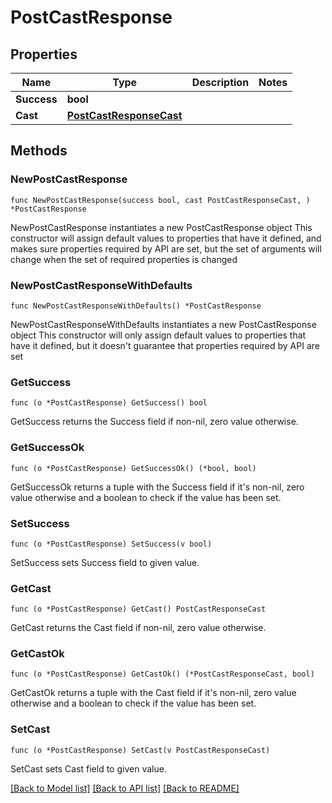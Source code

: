 # PostCastResponse

## Properties

Name | Type | Description | Notes
------------ | ------------- | ------------- | -------------
**Success** | **bool** |  | 
**Cast** | [**PostCastResponseCast**](PostCastResponseCast.md) |  | 

## Methods

### NewPostCastResponse

`func NewPostCastResponse(success bool, cast PostCastResponseCast, ) *PostCastResponse`

NewPostCastResponse instantiates a new PostCastResponse object
This constructor will assign default values to properties that have it defined,
and makes sure properties required by API are set, but the set of arguments
will change when the set of required properties is changed

### NewPostCastResponseWithDefaults

`func NewPostCastResponseWithDefaults() *PostCastResponse`

NewPostCastResponseWithDefaults instantiates a new PostCastResponse object
This constructor will only assign default values to properties that have it defined,
but it doesn't guarantee that properties required by API are set

### GetSuccess

`func (o *PostCastResponse) GetSuccess() bool`

GetSuccess returns the Success field if non-nil, zero value otherwise.

### GetSuccessOk

`func (o *PostCastResponse) GetSuccessOk() (*bool, bool)`

GetSuccessOk returns a tuple with the Success field if it's non-nil, zero value otherwise
and a boolean to check if the value has been set.

### SetSuccess

`func (o *PostCastResponse) SetSuccess(v bool)`

SetSuccess sets Success field to given value.


### GetCast

`func (o *PostCastResponse) GetCast() PostCastResponseCast`

GetCast returns the Cast field if non-nil, zero value otherwise.

### GetCastOk

`func (o *PostCastResponse) GetCastOk() (*PostCastResponseCast, bool)`

GetCastOk returns a tuple with the Cast field if it's non-nil, zero value otherwise
and a boolean to check if the value has been set.

### SetCast

`func (o *PostCastResponse) SetCast(v PostCastResponseCast)`

SetCast sets Cast field to given value.



[[Back to Model list]](../README.md#documentation-for-models) [[Back to API list]](../README.md#documentation-for-api-endpoints) [[Back to README]](../README.md)


